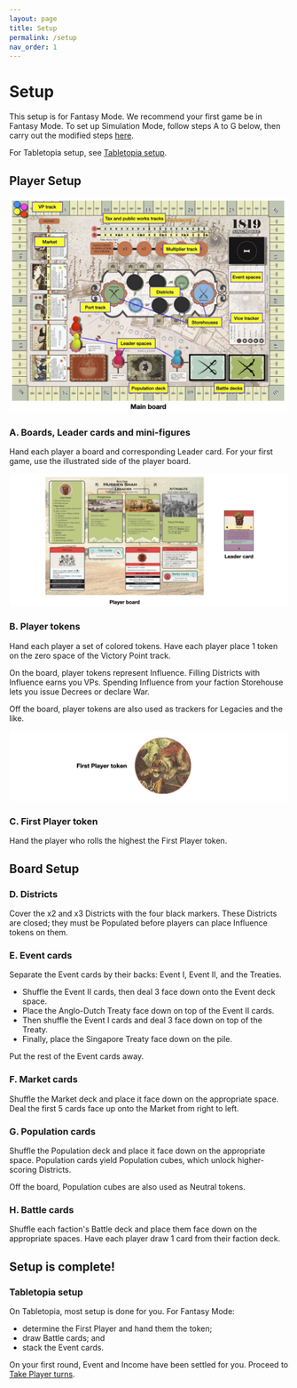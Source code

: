 ```yaml
---
layout: page
title: Setup
permalink: /setup
nav_order: 1
---
```

# Setup

This setup is for Fantasy Mode. We recommend your first game be in Fantasy Mode. To set up Simulation Mode, follow steps A to G below, then carry out the modified steps [here](simulation-mode#setup-changes).

For Tabletopia setup, see [Tabletopia setup](#tabletopia-setup).

## Player Setup

![Main Board setup](img/main_board_setup.jpg)

### A. Boards, Leader cards and mini-figures

Hand each player a board and corresponding Leader card. For your first game, use the illustrated side of the player board.

<!-- Players on the same faction sit beside each other. -->
<!-- Leader spaces give players Leader Actions that reflect their priorities for the round. -->

<!-- ### B. Legacy and Attribute tiles -->
<!-- Legacies are the achievements your character wants history to remember them for, while Attributes allow them to bend the rules *(ever so slightly)* in their favor. -->
<!-- 
For your first game, use the Legacies and Attributes printed on the player boards. Put the Legacy and Attribute tiles away.

Otherwise, have each player draw 3 Legacy tiles at random, keep 2, and discard the other. Also have each player draw 1 Attribute tile at random. Put the rest of the tiles away. -->

![Player Board setup](img/player_board_setup.jpg)

### B. Player tokens

Hand each player a set of colored tokens. Have each player place 1 token on the zero space of the Victory Point track.

On the board, player tokens represent Influence. Filling Districts with Influence earns you VPs. Spending Influence from your faction Storehouse lets you issue Decrees or declare War.

Off the board, player tokens are also used as trackers for Legacies and the like.

![First Player token](img/fp_token.jpg)

### C. First Player token

Hand the player who rolls the highest the First Player token.

## Board Setup

### D. Districts

Cover the x2 and x3 Districts with the four black markers. These Districts are closed; they must be Populated before players can place Influence tokens on them.

<!-- > *3-player game: the solo player only covers their x3 District.* -->
<!-- ## Card Setup -->

### E. Event cards

Separate the Event cards by their backs: Event I, Event II, and the Treaties.

- Shuffle the Event II cards, then deal 3 face down onto the Event deck space.
- Place the Anglo-Dutch Treaty face down on top of the Event II cards.
- Then shuffle the Event I cards and deal 3 face down on top of the Treaty.
- Finally, place the Singapore Treaty face down on the pile.

Put the rest of the Event cards away.

### F. Market cards

Shuffle the Market deck and place it face down on the appropriate space. Deal the first 5 cards face up onto the Market from right to left.

### G. Population cards

Shuffle the Population deck and place it face down on the appropriate space. Population cards yield Population cubes, which unlock higher-scoring Districts.

Off the board, Population cubes are also used as Neutral tokens.

<!-- 
represent the various social groups who migrated---voluntarily or otherwise---into Singapore.
 -->

### H. Battle cards

Shuffle each faction's Battle deck and place them face down on the appropriate spaces. Have each player draw 1 card from their faction deck.

<!-- 
> *3-player game: the solo player draws 3 Battle cards and keeps 2.*
 -->

## Setup is complete!

### Tabletopia setup
On Tabletopia, most setup is done for you. For Fantasy Mode:
- determine the First Player and hand them the token;
- draw Battle cards; and
- stack the Event cards.

On your first round, Event and Income have been settled for you. Proceed to [Take Player turns](sequence-of-play#3-take-player-turns).